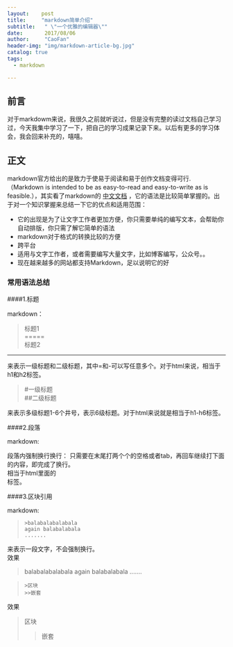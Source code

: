 ```yaml
---
layout:    post
title:     "markdown简单介绍"
subtitle:   " \"一个优雅的编辑器\""
date:       2017/08/06
author:     "CaoFan"
header-img: "img/markdown-article-bg.jpg"
catalog: true
tags:
  - markdown

---
```


## 前言

对于markdowm来说，我很久之前就听说过，但是没有完整的读过文档自己学习过，今天我集中学习了一下，把自己的学习成果记录下来。以后有更多的学习体会，我会回来补充的，嘻嘻。


## 正文

markdown官方给出的是致力于使易于阅读和易于创作文档变得可行.（Markdown is intended to be as easy-to-read and easy-to-write as is feasible.），其实看了markdown的 [中文文档](https://markdown-zh.readthedocs.io/en/latest/) ，它的语法是比较简单掌握的。出于对一个知识掌握来总结一下它的优点和适用范围：  

* 它的出现是为了让文字工作者更加方便，你只需要单纯的编写文本，会帮助你自动排版，你只需了解它简单的语法
* markdown对于格式的转换比较的方便
* 跨平台
* 适用与文字工作者，或者需要编写大量文字，比如博客编写，公众号。。
* 现在越来越多的网站都支持Markdown，足以说明它的好

### 常用语法总结  

####1.标题 

markdown：  

> 标题1   
  =====   
  标题2     
  -----    

来表示一级标题和二级标题，其中=和-可以写任意多个。对于html来说，相当于h1和h2标签。   

> #一级标题  
  ##二级标题  

来表示多级标题1-6个井号，表示6级标题。对于html来说就是相当于h1-h6标签。   

####2.段落  

markdown:  

段落内强制换行换行： 只需要在末尾打两个个的空格或者tab，再回车继续打下面的内容，即完成了换行。  
相当于html里面的<br/>标签。  

####3.区块引用  

markdown:  

>     >balabalabalabala
>     again balabalabala
>     .......   

来表示一段文字，不会强制换行。  
效果   
>balabalabalabala
again balabalabala
.......  

>     >区块
>     >>嵌套    
效果  
>区块
>>嵌套


